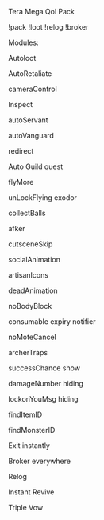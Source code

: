 Tera Mega Qol Pack

!pack
!loot 
!relog
!broker

Modules:

Autoloot

AutoRetaliate

cameraControl

Inspect

autoServant

autoVanguard

redirect

Auto Guild quest

flyMore

unLockFlying exodor

collectBalls

afker

cutsceneSkip

socialAnimation

artisanIcons

deadAnimation

noBodyBlock

consumable expiry notifier

noMoteCancel

archerTraps

successChance show

damageNumber hiding

lockonYouMsg hiding

findItemID

findMonsterID

Exit instantly

Broker everywhere

Relog

Instant Revive

Triple Vow

